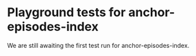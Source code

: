 # Playground tests for anchor-episodes-index
We are still awaiting the first test run for anchor-episodes-index.
